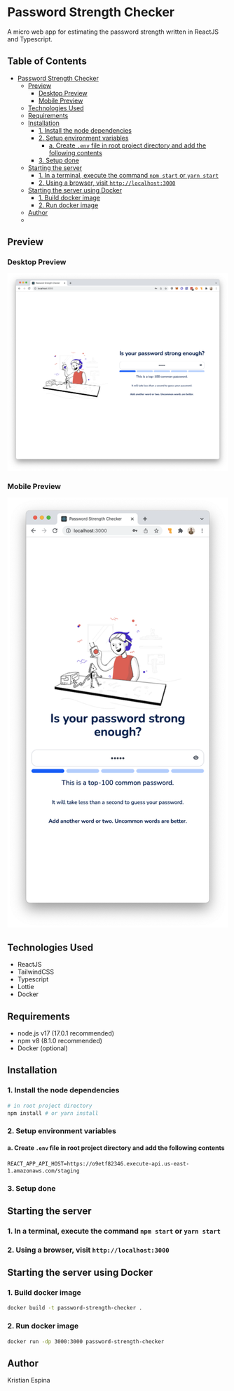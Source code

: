 # Password Strength Checker

A micro web app for estimating the password strength written in ReactJS and Typescript.

## Table of Contents

- [Password Strength Checker](#password-strength-checker)
  - [Preview](#preview)
    - [Desktop Preview](#desktop-preview)
    - [Mobile Preview](#mobile-preview)
  - [Technologies Used](#technologies-used)
  - [Requirements](#requirements)
  - [Installation](#installation)
    - [1. Install the node dependencies](#1-install-the-node-dependencies)
    - [2. Setup environment variables](#2-setup-environment-variables)
      - [a. Create `.env` file in root project directory and add the following contents](#a-create--env--file-in-root-project-directory-and-add-the-following-contents)
    - [3. Setup done](#3-setup-done)
  - [Starting the server](#starting-the-server)
    - [1. In a terminal, execute the command `npm start` or `yarn start`](#1-in-a-terminal--execute-the-command--npm-start--or--yarn-start-)
    - [2. Using a browser, visit `http://localhost:3000`](#2-using-a-browser--visit--http---localhost-3000-)
  - [Starting the server using Docker](#starting-the-server-using-docker)
    - [1. Build docker image](#1-build-docker-image)
    - [2. Run docker image](#2-run-docker-image)
  - [Author](#author)
  -

## Preview

### Desktop Preview

![Desktop Preview](./docs/desktop-preview.png)

### Mobile Preview

![Mobile Preview](./docs/mobile-preview.png)

## Technologies Used

- ReactJS
- TailwindCSS
- Typescript
- Lottie
- Docker

## Requirements

- node.js v17 (17.0.1 recommended)
- npm v8 (8.1.0 recommended)
- Docker (optional)

## Installation

### 1. Install the node dependencies

```bash
# in root project directory
npm install # or yarn install
```

### 2. Setup environment variables

#### a. Create `.env` file in root project directory and add the following contents

```
REACT_APP_API_HOST=https://o9etf82346.execute-api.us-east-1.amazonaws.com/staging
```

### 3. Setup done

## Starting the server

### 1. In a terminal, execute the command `npm start` or `yarn start`

### 2. Using a browser, visit `http://localhost:3000`

## Starting the server using Docker

### 1. Build docker image

```bash
docker build -t password-strength-checker .
```

### 2. Run docker image

```bash
docker run -dp 3000:3000 password-strength-checker
```

## Author

Kristian Espina
